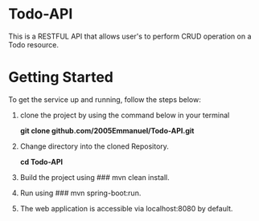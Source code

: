 # Todo-API
This is a RESTFUL API that allows user's to perform CRUD operation on a Todo resource.

# Getting Started
  To get the service up and running, follow the steps below:

   1. clone the project by using the command
       below in your terminal
    
       **git clone github.com/2005Emmanuel/Todo-API.git**
    
   2. Change directory into the cloned Repository.
   
       **cd Todo-API**
    
   3. Build the project using ### mvn clean install.

   4. Run using ### mvn spring-boot:run.

   5. The web application is accessible via localhost:8080 by default.
